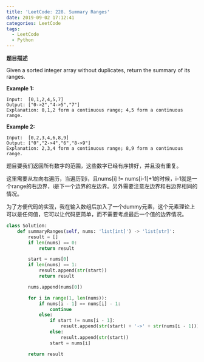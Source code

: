 ```yaml
---
title: 'LeetCode: 228. Summary Ranges'
date: 2019-09-02 17:12:41
categories: LeetCode
tags:
  - LeetCode
  - Python
---
```


**题目描述**

Given a sorted integer array without duplicates, return the summary of its ranges.

**Example 1:**

```
Input:  [0,1,2,4,5,7]
Output: ["0->2","4->5","7"]
Explanation: 0,1,2 form a continuous range; 4,5 form a continuous range.
```

**Example 2:**

```
Input:  [0,2,3,4,6,8,9]
Output: ["0","2->4","6","8->9"]
Explanation: 2,3,4 form a continuous range; 8,9 form a continuous range.
```

<!--more-->



题目要我们返回所有数字的范围，这些数字已经有序排好，并且没有重复。

这里需要从左向右遍历，当遍历到i，且nums[i] != nums[i-1]+1的时候，i-1就是一个range的右边界，i是下一个边界的左边界。另外需要注意左边界和右边界相同的情况。

为了方便代码的实现，我在输入数组后加入了一个dummy元素，这个元素理论上可以是任何值，它可以让代码更简单，而不需要考虑最后一个值的边界情况。

```python
class Solution:
    def summaryRanges(self, nums: 'list[int]') -> 'list[str]':
        result = []
        if len(nums) == 0:
            return result

        start = nums[0]
        if len(nums) == 1:
            result.append(str(start))
            return result

        nums.append(nums[0])

        for i in range(1, len(nums)):
            if nums[i - 1] == nums[i] - 1:
                continue
            else:
                if start != nums[i - 1]:
                    result.append(str(start) + '->' + str(nums[i - 1]))
                else:
                    result.append(str(start))
                start = nums[i]

        return result

```

